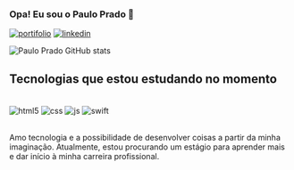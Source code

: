 ### Opa! Eu sou o Paulo Prado 🤙

[![portifolio](https://img.shields.io/badge/website-000000?style=for-the-badge&logo=About.me&logoColor=white)](https://paulo-prado42.github.io/PaginaSobreMim/)
[![linkedin](https://img.shields.io/badge/LinkedIn-0077B5?style=for-the-badge&logo=linkedin&logoColor=white)](https://www.linkedin.com/in/paulo-prado-643462277/)

![Paulo Prado GitHub stats](https://github-readme-stats-sigmafive.vercel.app/api?username=Paulo-Prado42&show_icons=true&theme=cobalt)

## Tecnologias que estou estudando no momento 

<div style="display: inline_block"><br>
<img align="center" alt="html5" src="https://img.shields.io/badge/HTML5-E34F26?style=for-the-badge&logo=html5&logoColor=white">
<img align="center" alt="css" src="https://img.shields.io/badge/CSS-239120?&style=for-the-badge&logo=css3&logoColor=white">
<img align="center" alt="js" src="https://img.shields.io/badge/JavaScript-F7DF1E?style=for-the-badge&logo=javascript&logoColor=black">
<img align="center" alt="swift" src="https://img.shields.io/badge/Swift-FA7343?style=for-the-badge&logo=swift&logoColor=white">
</div><br>

Amo tecnologia e a possibilidade de desenvolver coisas a partir da minha imaginação. Atualmente, estou procurando um estágio para aprender mais e dar início à minha carreira profissional.

